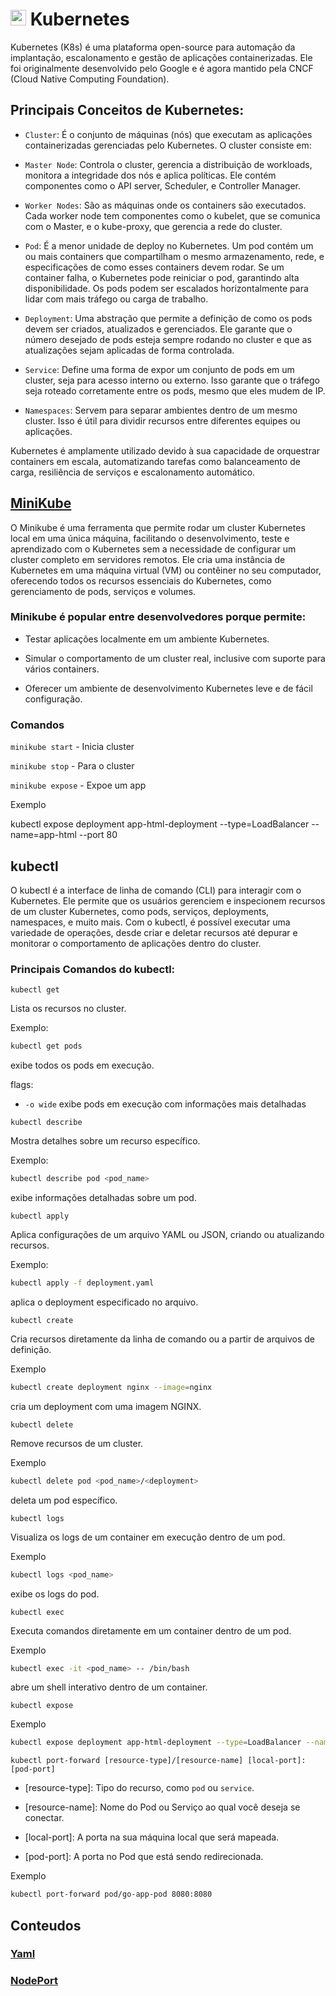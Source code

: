# <img width="25px" src="https://cdn.jsdelivr.net/gh/devicons/devicon@latest/icons/kubernetes/kubernetes-original.svg" /> Kubernetes

Kubernetes (K8s) é uma plataforma open-source para automação da implantação, escalonamento e gestão de aplicações containerizadas. Ele foi originalmente desenvolvido pelo Google e é agora mantido pela CNCF (Cloud Native Computing Foundation).

## Principais Conceitos de Kubernetes:

- `Cluster`: É o conjunto de máquinas (nós) que executam as aplicações containerizadas gerenciadas pelo Kubernetes. O cluster consiste em:

- `Master Node`: Controla o cluster, gerencia a distribuição de workloads, monitora a integridade dos nós e aplica políticas. Ele contém componentes como o API server, Scheduler, e Controller Manager.

- `Worker Nodes`: São as máquinas onde os containers são executados. Cada worker node tem componentes como o kubelet, que se comunica com o Master, e o kube-proxy, que gerencia a rede do cluster.

- `Pod`: É a menor unidade de deploy no Kubernetes. Um pod contém um ou mais containers que compartilham o mesmo armazenamento, rede, e especificações de como esses containers devem rodar. Se um container falha, o Kubernetes pode reiniciar o pod, garantindo alta disponibilidade. Os pods podem ser escalados horizontalmente para lidar com mais tráfego ou carga de trabalho.

- `Deployment`: Uma abstração que permite a definição de como os pods devem ser criados, atualizados e gerenciados. Ele garante que o número desejado de pods esteja sempre rodando no cluster e que as atualizações sejam aplicadas de forma controlada.

- `Service`: Define uma forma de expor um conjunto de pods em um cluster, seja para acesso interno ou externo. Isso garante que o tráfego seja roteado corretamente entre os pods, mesmo que eles mudem de IP.

- `Namespaces`: Servem para separar ambientes dentro de um mesmo cluster. Isso é útil para dividir recursos entre diferentes equipes ou aplicações.

Kubernetes é amplamente utilizado devido à sua capacidade de orquestrar containers em escala, automatizando tarefas como balanceamento de carga, resiliência de serviços e escalonamento automático.

## [MiniKube](https://minikube.sigs.k8s.io/docs/)

O Minikube é uma ferramenta que permite rodar um cluster Kubernetes local em uma única máquina, facilitando o desenvolvimento, teste e aprendizado com o Kubernetes sem a necessidade de configurar um cluster completo em servidores remotos. Ele cria uma instância de Kubernetes em uma máquina virtual (VM) ou contêiner no seu computador, oferecendo todos os recursos essenciais do Kubernetes, como gerenciamento de pods, serviços e volumes.

### Minikube é popular entre desenvolvedores porque permite:

- Testar aplicações localmente em um ambiente Kubernetes.

- Simular o comportamento de um cluster real, inclusive com suporte para vários containers.

- Oferecer um ambiente de desenvolvimento Kubernetes leve e de fácil configuração.

### Comandos

`minikube start` - Inicia cluster

`minikube stop` - Para o cluster

`minikube expose` - Expoe um app

Exemplo

kubectl expose deployment app-html-deployment --type=LoadBalancer --name=app-html --port 80


## kubectl

O kubectl é a interface de linha de comando (CLI) para interagir com o Kubernetes. Ele permite que os usuários gerenciem e inspecionem recursos de um cluster Kubernetes, como pods, serviços, deployments, namespaces, e muito mais. Com o kubectl, é possível executar uma variedade de operações, desde criar e deletar recursos até depurar e monitorar o comportamento de aplicações dentro do cluster.

### Principais Comandos do kubectl:

`kubectl get`

Lista os recursos no cluster.

Exemplo: 

```bash
kubectl get pods
```

exibe todos os pods em execução.

flags:

- `-o wide` exibe pods em execução com informações mais detalhadas



`kubectl describe`

Mostra detalhes sobre um recurso específico.

Exemplo: 

```bash
kubectl describe pod <pod_name> 
```

exibe informações detalhadas sobre um pod.


`kubectl apply`

Aplica configurações de um arquivo YAML ou JSON, criando ou atualizando recursos.

Exemplo:

```bash
kubectl apply -f deployment.yaml
```

aplica o deployment especificado no arquivo.

`kubectl create`

Cria recursos diretamente da linha de comando ou a partir de arquivos de definição.

Exemplo

```bash
kubectl create deployment nginx --image=nginx
```

cria um deployment com uma imagem NGINX.


`kubectl delete`

Remove recursos de um cluster.

Exemplo

```bash
kubectl delete pod <pod_name>/<deployment>
```

deleta um pod específico.

`kubectl logs`

Visualiza os logs de um container em execução dentro de um pod.

Exemplo

```bash
kubectl logs <pod_name>
```

exibe os logs do pod.

`kubectl exec`

Executa comandos diretamente em um container dentro de um pod.

Exemplo

```bash
kubectl exec -it <pod_name> -- /bin/bash
```

abre um shell interativo dentro de um container.

`kubectl expose`

Exemplo

```bash
kubectl expose deployment app-html-deployment --type=LoadBalancer --name=app-html --port 80
```

`kubectl port-forward [resource-type]/[resource-name] [local-port]:[pod-port]`

- [resource-type]: Tipo do recurso, como `pod` ou `service`.

- [resource-name]: Nome do Pod ou Serviço ao qual você deseja se conectar.

- [local-port]: A porta na sua máquina local que será mapeada.

- [pod-port]: A porta no Pod que está sendo redirecionada.

Exemplo

```bash
kubectl port-forward pod/go-app-pod 8080:8080
```

## Conteudos

### [Yaml](./yaml.md)

### [NodePort](./NodePort.md)